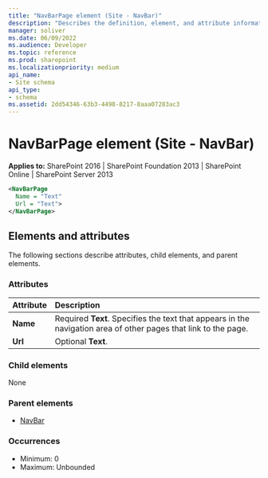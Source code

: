 ```yaml
---
title: "NavBarPage element (Site - NavBar)"
description: "Describes the definition, element, and attribute information for the NavBarPage element (Site - NavBar)."
manager: soliver
ms.date: 06/09/2022
ms.audience: Developer
ms.topic: reference
ms.prod: sharepoint
ms.localizationpriority: medium
api_name:
- Site schema
api_type:
- schema
ms.assetid: 2dd54346-63b3-4498-8217-8aaa07283ac3
---
```


# NavBarPage element (Site - NavBar)

**Applies to:** SharePoint 2016 | SharePoint Foundation 2013 | SharePoint Online | SharePoint Server 2013

```XML
<NavBarPage
  Name = "Text"
  Url = "Text">
</NavBarPage>
```

## Elements and attributes

The following sections describe attributes, child elements, and parent elements.

### Attributes

|**Attribute**|**Description**|
|:-----|:-----|
|**Name** <br/> |Required **Text**. Specifies the text that appears in the navigation area of other pages that link to the page.  <br/> |
|**Url** <br/> |Optional **Text**.  <br/> |
   
### Child elements

None 
   
### Parent elements

- [NavBar](navbar-element-site.md)
   
### Occurrences

- Minimum: 0
- Maximum: Unbounded  

<br/> 
   

